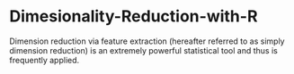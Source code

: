# Dimesionality-Reduction-with-R
Dimension reduction via feature extraction (hereafter referred to as simply dimension reduction) is an extremely powerful statistical tool and thus is frequently applied. 
